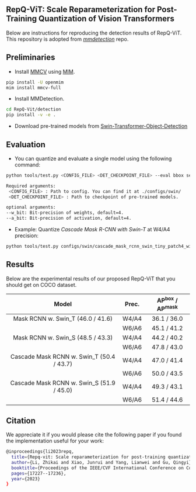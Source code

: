 ## RepQ-ViT: Scale Reparameterization for Post-Training Quantization of Vision Transformers

Below are instructions for reproducing the detection results of RepQ-ViT.
This repository is adopted from [*mmdetection*](https://github.com/open-mmlab/mmdetection) repo.

## Preliminaries

- Install [MMCV](https://github.com/open-mmlab/mmcv) using [MIM](https://github.com/open-mmlab/mim).

```bash
pip install -U openmim
mim install mmcv-full
```

- Install MMDetection.

```bash
cd RepQ-Vit/detection
pip install -v -e .
```

- Download pre-trained models from [Swin-Transformer-Object-Detection](https://github.com/SwinTransformer/Swin-Transformer-Object-Detection) 

## Evaluation

- You can quantize and evaluate a single model using the following command:

```bash
python tools/test.py <CONFIG_FILE> <DET_CHECKPOINT_FILE> --eval bbox segm [--w_bits] [--a_bits]

Required arguments:
 <CONFIG_FILE> : Path to config. You can find it at ./configs/swin/
 <DET_CHECKPOINT_FILE> : Path to checkpoint of pre-trained models.

optional arguments:
--w_bit: Bit-precision of weights, default=4.
--a_bit: Bit-precision of activation, default=4.
```

- Example: Quantize *Cascade Mask R-CNN with Swin-T* at W4/A4 precision:

```bash
python tools/test.py configs/swin/cascade_mask_rcnn_swin_tiny_patch4_window7_mstrain_480-800_giou_4conv1f_adamw_3x_coco.py cascade_mask_rcnn_swin_tiny_patch4_window7.pth  --eval bbox segm
```

## Results

Below are the experimental results of our proposed RepQ-ViT that you should get on COCO dataset.

| Model                                     | Prec. | AP<sup>box</sup> / AP<sup>mask</sup> |
|:-----------------------------------------:|:-----:|:------------------------------------:|
| Mask RCNN w. Swin_T (46.0 / 41.6)         | W4/A4 | 36.1 / 36.0                          |
|                                           | W6/A6 | 45.1 / 41.2                          |
| Mask RCNN w. Swin_S (48.5 / 43.3)         | W4/A4 | 44.2 / 40.2                          |
|                                           | W6/A6 | 47.8 / 43.0                          |
| Cascade Mask RCNN w. Swin_T (50.4 / 43.7) | W4/A4 | 47.0 / 41.4                          |
|                                           | W6/A6 | 50.0 / 43.5                          |
| Cascade Mask RCNN w. Swin_S (51.9 / 45.0) | W4/A4 | 49.3 / 43.1                          |
|                                           | W6/A6 | 51.4 / 44.6                          |

## Citation

We appreciate it if you would please cite the following paper if you found the implementation useful for your work:

```bash
@inproceedings{li2023repq,
  title={Repq-vit: Scale reparameterization for post-training quantization of vision transformers},
  author={Li, Zhikai and Xiao, Junrui and Yang, Lianwei and Gu, Qingyi},
  booktitle={Proceedings of the IEEE/CVF International Conference on Computer Vision},
  pages={17227--17236},
  year={2023}
}
```
